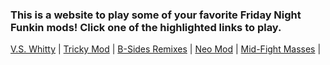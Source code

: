### This is a website to play some of your favorite Friday Night Funkin mods! Click one of the highlighted links to play.

[V.S. Whitty](https://kbhgames.com/game/friday-night-funkin-v-s-whitty-full-week) |
[Tricky Mod](https://kbhgames.com/game/friday-night-funkin-the-tricky-mod) |
[B-Sides Remixes](https://kbhgames.com/game/friday-night-funkin-b-side-remixes) |
[Neo Mod](https://kbhgames.com/game/friday-night-funkin-neo) |
[Mid-Fight Masses](https://kbhgames.com/game/friday-night-funkin-sarventes-mid-fight-masses) |

